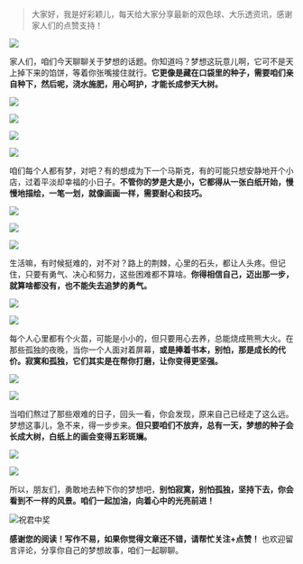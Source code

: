 > 大家好，我是好彩颖儿，每天给大家分享最新的双色球、大乐透资讯，感谢家人们的点赞支持！

![](https://cdn.jsdelivr.net/gh/wangwenjie1314/PicCDN/2024-7-12/1720763627240-image.png)


家人们，咱们今天聊聊关于梦想的话题。你知道吗？梦想这玩意儿啊，它可不是天上掉下来的馅饼，等着你张嘴接住就行。**它更像是藏在口袋里的种子，需要咱们亲自种下，然后呢，浇水施肥，用心呵护，才能长成参天大树。**


![](https://cdn.jsdelivr.net/gh/wangwenjie1314/PicCDN/2024-7-20/1721444719672-image.png)

![](https://cdn.jsdelivr.net/gh/wangwenjie1314/PicCDN/2024-7-20/1721444759684-image.png)

![](https://cdn.jsdelivr.net/gh/wangwenjie1314/PicCDN/2024-7-20/1721444775223-image.png)


![](https://cdn.jsdelivr.net/gh/wangwenjie1314/PicCDN/2024-7-20/1721444883988-image.png)



咱们每个人都有梦，对吧？有的想成为下一个马斯克，有的可能只想安静地开个小店，过着平淡却幸福的小日子。**不管你的梦是大是小，它都得从一张白纸开始，慢慢地描绘，一笔一划，就像画画一样，需要耐心和技巧。**


![](https://cdn.jsdelivr.net/gh/wangwenjie1314/PicCDN/2024-7-20/1721444791937-image.png)

![](https://cdn.jsdelivr.net/gh/wangwenjie1314/PicCDN/2024-7-20/1721444805280-image.png)


![](https://cdn.jsdelivr.net/gh/wangwenjie1314/PicCDN/2024-7-20/1721444870950-image.png)

生活嘛，有时候挺难的，对不对？路上的荆棘，心里的石头，都让人头疼。但记住，只要有勇气、决心和努力，这些困难都不算啥。**你得相信自己，迈出那一步，就算啥都没有，也不能失去追梦的勇气。**


![](https://cdn.jsdelivr.net/gh/wangwenjie1314/PicCDN/2024-7-20/1721444744256-image.png)


![](https://cdn.jsdelivr.net/gh/wangwenjie1314/PicCDN/2024-7-20/1721444856228-image.png)

每个人心里都有个火苗，可能是小小的，但只要用心去养，总能烧成熊熊大火。在那些孤独的夜晚，当你一个人面对着屏幕，**或是捧着书本，别怕，那是成长的代价。寂寞和孤独，它们其实是在帮你打磨，让你变得更坚强。**


![](https://cdn.jsdelivr.net/gh/wangwenjie1314/PicCDN/2024-7-20/1721444816153-image.png)

![](https://cdn.jsdelivr.net/gh/wangwenjie1314/PicCDN/2024-7-20/1721444846109-image.png)


当咱们熬过了那些艰难的日子，回头一看，你会发现，原来自己已经走了这么远。梦想这事儿，急不来，得一步步来。**但只要咱们不放弃，总有一天，梦想的种子会长成大树，白纸上的画会变得五彩斑斓。**


![](https://cdn.jsdelivr.net/gh/wangwenjie1314/PicCDN/2024-7-20/1721444835729-image.png)

![](https://cdn.jsdelivr.net/gh/wangwenjie1314/PicCDN/2024-7-20/1721444828275-image.png)


所以，朋友们，勇敢地去种下你的梦想吧，**别怕寂寞，别怕孤独，坚持下去，你会看到不一样的风景。咱们一起加油，向着心中的光亮前进！**


![祝君中奖](https://cdn.jsdelivr.net/gh/wangwenjie1314/PicCDN/2024-7-20/1721444915067-image.png)


**感谢您的阅读！写作不易，如果你觉得文章还不错，请帮忙关注+点赞！** 也欢迎留言评论，分享你自己的梦想故事，咱们一起聊聊。